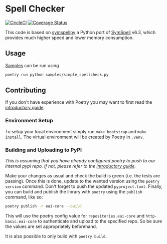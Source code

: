 # Spell Checker
[![CircleCI](https://circleci.com/gh/ElementAI/eai-spellchecker/tree/master.svg?style=svg)](https://circleci.com/gh/ElementAI/eai-spellchecker/tree/master)
[![Coverage Status](https://coveralls.io/repos/github/ElementAI/eai-spellchecker/badge.svg?branch=master)](https://coveralls.io/github/ElementAI/eai-spellchecker?branch=master)

This code is based on [symspellpy](https://github.com/mammothb/symspellpy) a Python port of 
[SymSpell](https://github.com/wolfgarbe/SymSpell) v6.3, which provides much higher speed and 
lower memory consumption. 


## Usage
[Samples](./samples) can be run using

```bash
poetry run python samples/simple_spellcheck.py
```

## Contributing
If you don't have experience with Poetry you may want to first read the 
[introductory guide](https://elementai.atlassian.net/wiki/spaces/PIE/pages/560726075/Poetry+User+Guide).


### Environment Setup
To setup your local environment simply run `make bootstrap` and `make install`. The virtual environment will be
created by Poetry in `.venv`.

### Building and Uploading to PyPI

<em>This is assuming that you have already configured poetry to push to our 
internal pypi repo. If not, please refer to the 
[introductory guide](https://elementai.atlassian.net/wiki/spaces/PIE/pages/560726075/Poetry+User+Guide).</em>
 
Make your changes as usual and check the build is green (i.e. the tests are passing). 
Once this is done, update to the wanted version using the `poetry version` command. Don't forget
to push the updated `pyproject.toml`. Finally, you can build and publish the library with `poetry` 
using the `publish` command, like so:

```bash
poetry publish -r eai-core --build
```

This will use the poetry config value for `repositories.eai-core` and `http-basic.eai-core` to
authenticate and upload to the specified repo. So be sure the values are set appropriately
beforehand.

It is also possible to only build with `poetry build`.



